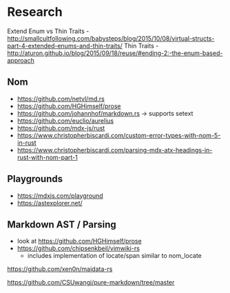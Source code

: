 # Research

Extend Enum vs Thin Traits - http://smallcultfollowing.com/babysteps/blog/2015/10/08/virtual-structs-part-4-extended-enums-and-thin-traits/
Thin Traits - http://aturon.github.io/blog/2015/09/18/reuse/#ending-2:-the-enum-based-approach

## Nom 

- https://github.com/netvl/md.rs
- https://github.com/HGHimself/prose
- https://github.com/johannhof/markdown.rs -> supports setext
- https://github.com/euclio/aurelius
- https://github.com/mdx-js/rust
- https://www.christopherbiscardi.com/custom-error-types-with-nom-5-in-rust
- https://www.christopherbiscardi.com/parsing-mdx-atx-headings-in-rust-with-nom-part-1

## Playgrounds

- https://mdxjs.com/playground
- https://astexplorer.net/

## Markdown AST / Parsing 

- look at https://github.com/HGHimself/prose
- https://github.com/chipsenkbeil/vimwiki-rs
    - includes implementation of locate/span similar to nom_locate




https://github.com/xen0n/maidata-rs

https://github.com/CSUwangj/pure-markdown/tree/master